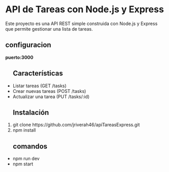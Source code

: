 <h1>API de Tareas con Node.js y Express</h1>
Este proyecto es una API REST simple construida con Node.js y Express que permite gestionar una lista de tareas.

<h2>configuracion</h2>
<b>puerto:3000</b>

<ul> 
  <h2>Características</h2>
  <li>Listar tareas (GET /tasks)
  <li>Crear nuevas tareas (POST /tasks)
  <li>Actualizar una tarea (PUT /tasks/:id)
</ul>

<ol>
  <h2>Instalación</h2>
  <li>git clone https://github.com/jriverah46/apiTareasExpress.git</li>
  <li>npm install</li>
</ol>

<ul>
  <h2>comandos</h2>
  <li>npm run dev</li>
  <li>npm start</li>
</ul>

